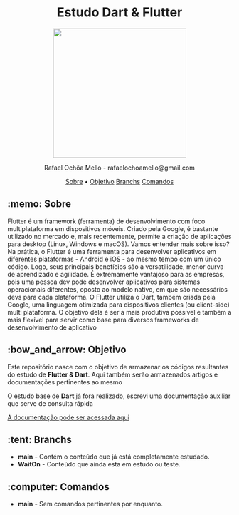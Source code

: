 <h1 align="center">Estudo Dart & Flutter</h1>
<p align="center">
<image align="center" width="299px" height="290px" src="https://docs.flutter.dev/assets/images/flutter-logo-sharing.png">
</p>
<p align="center"> Rafael Ochôa Mello - rafaelochoamello@gmail.com </p>

<p align="center">
 <a href="#sobre">Sobre</a> •
 <a href="#objetivo">Objetivo</a> 
 <a href="#branch">Branchs</a> 
 <a href="#comandos">Comandos</a> 
</p>

<p id="sobre">
  <h2> :memo: Sobre </h2>
  
   <p>
    Flutter é um framework (ferramenta) de desenvolvimento com foco multiplataforma em dispositivos móveis. Criado pela Google, é bastante utilizado no mercado e, mais recentemente, permite a criação de aplicações para desktop (Linux, Windows e macOS). Vamos entender mais sobre isso? 
    Na prática, o Flutter é uma ferramenta para desenvolver aplicativos em diferentes plataformas - Android e iOS - ao mesmo tempo com um único código. Logo, seus principais benefícios são a versatilidade, menor curva de aprendizado e agilidade. 
    É extremamente vantajoso para as empresas, pois uma pessoa dev pode desenvolver aplicativos para sistemas operacionais diferentes, oposto ao modelo nativo, em que são necessários  devs para cada plataforma. 
    O Flutter utiliza o Dart, também criada pela Google, uma linguagem otimizada para dispositivos clientes (ou client-side) multi plataforma. 
    O objetivo dela é ser a mais produtiva possível e também a mais flexível para servir como base para diversos frameworks de desenvolvimento de aplicativo 
   </p>

<p id="objetivo">
 <h2> :bow_and_arrow: Objetivo </h2>
  <p>
    Este repositório nasce com o objetivo de armazenar os códigos resultantes do estudo de <strong> Flutter & Dart</strong>. Aqui também serão 
    armazenados artigos e documentações pertinentes ao mesmo
  </p>
  <p>
    O estudo base de <strong>Dart</strong> já fora realizado, escrevi uma documentação auxiliar que serve de consulta rápida
  </P>
  <a href="https://drive.google.com/file/d/1Y5DYnxps1D-GC3gkbevm16hKYuyKWdik/view?usp=sharing">A documentação pode ser acessada aqui</a>
</p>


<p id="branch">
 <h2> :tent: Branchs </h2>
  <ul>
    <li><strong>main</strong> - Contém o conteúdo que já está completamente estudado.</li>
    <li><strong>WaitOn</strong> - Conteúdo que ainda esta em estudo ou teste.</li>
  </ul>
</p>

<p id="comandos">
 <h2> :computer: Comandos </h2>
  <!-- Aqui deve vir uma lista de comandos, tais como : Rodar o React, rodar o electron, rodar o Foreman (na sua branch) e rodar o Forge (na sua branch) -->
  <ul>
    <li><strong>main</strong> - Sem comandos pertinentes por enquanto.</li>
  </ul>
</p>
